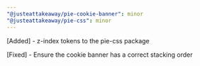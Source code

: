 ```yaml
---
"@justeattakeaway/pie-cookie-banner": minor
"@justeattakeaway/pie-css": minor
---
```

[Added] - z-index tokens to the pie-css package

[Fixed] - Ensure the cookie banner has a correct stacking order
